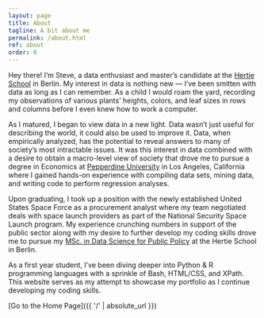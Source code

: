 ```yaml
---
layout: page
title: About
tagline: A bit about me
permalink: /about.html
ref: about
order: 0
---
```


Hey there! I’m Steve, a data enthusiast and master’s candidate at the [Hertie School](https://www.hertie-school.org/en/) in Berlin. My interest in data is nothing new — I’ve been smitten with data as long as I can remember. As a child I would roam the yard, recording my observations of various plants’ heights, colors, and leaf sizes in rows and columns before I even knew how to work a computer.

As I matured, I began to view data in a new light. Data wasn’t just useful for describing the world, it could also be used to improve it. Data, when empirically analyzed, has the potential to reveal answers to many of society’s most intractable issues. It was this interest in data combined with a desire to obtain a macro-level view of society that drove me to pursue a degree in Economics at [Pepperdine University](https://www.pepperdine.edu/) in Los Angeles, California where I gained hands-on experience with compiling data sets, mining data, and writing code to perform regression analyses.

Upon graduating, I took up a position with the newly established United States Space Force as a procurement analyst where my team negotiated deals with space launch providers as part of the National Security Space Launch program. My experience crunching numbers in support of the public sector along with my desire to further develop my coding skills drove me to pursue my [MSc. in Data Science for Public Policy](https://www.hertie-school.org/en/mds) at the Hertie School in Berlin.  

As a first year student, I’ve been diving deeper into Python & R programming languages with a sprinkle of Bash, HTML/CSS, and XPath. This website serves as my attempt to showcase my portfolio as I continue developing my coding skills.

[Go to the Home Page]({{ '/' | absolute_url }})
